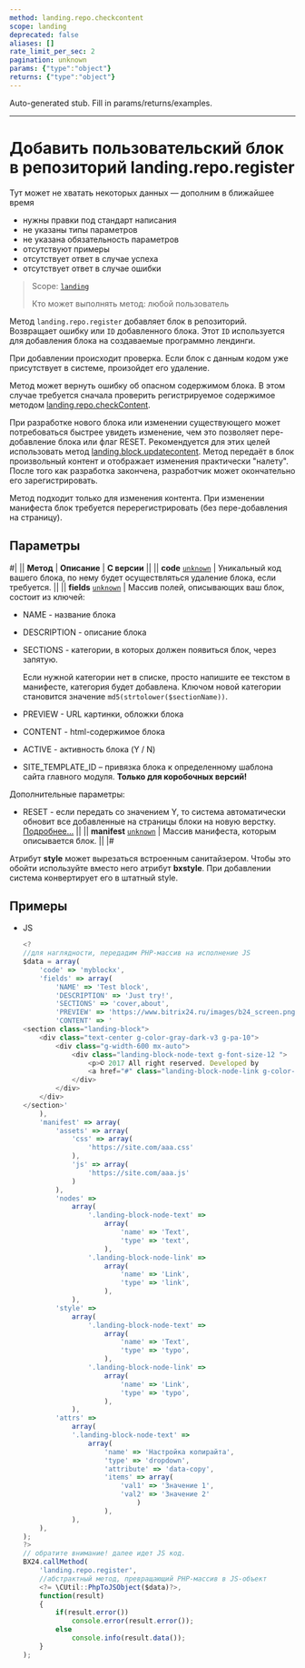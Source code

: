 ```yaml
---
method: landing.repo.checkcontent
scope: landing
deprecated: false
aliases: []
rate_limit_per_sec: 2
pagination: unknown
params: {"type":"object"}
returns: {"type":"object"}
---
```


Auto-generated stub. Fill in params/returns/examples.

---

# Добавить пользовательский блок в репозиторий landing.repo.register



Тут может не хватать некоторых данных — дополним в ближайшее время







- нужны правки под стандарт написания
- не указаны типы параметров
- не указана обязательность параметров
- отсутствуют примеры
- отсутствует ответ в случае успеха
- отсутствует ответ в случае ошибки





> Scope: [`landing`](../../scopes/permissions.md)
>
> Кто может выполнять метод: любой пользователь

Метод `landing.repo.register` добавляет блок в репозиторий. Возвращает ошибку или `ID` добавленного блока. Этот `ID` используется для добавления блока на создаваемые программно лендинги.

При добавлении происходит проверка. Если блок с данным кодом уже присутствует в системе, произойдет его удаление.

Метод может вернуть ошибку об опасном содержимом блока. В этом случае требуется сначала проверить регистрируемое содержимое методом [landing.repo.checkContent](./landing-repo-check-content.md).

При разработке нового блока или изменении существующего может потребоваться быстрее увидеть изменение, чем это позволяет пере-добавление блока или флаг RESET. Рекомендуется для этих целей использовать метод [landing.block.updatecontent](../block/methods/landing-block-update-content.md). Метод передаёт в блок произвольный контент и отображает изменения практически "налету". После того как разработка закончена, разработчик может окончательно его зарегистрировать.

Метод подходит только для изменения контента. При изменении манифеста блок требуется перерегистрировать (без пере-добавления на страницу).

## Параметры

#|
|| **Метод** | **Описание** | **С версии** ||
|| **code**
[`unknown`](../../data-types.md) | Уникальный код вашего блока, по нему будет осуществляться удаление блока, если требуется. ||
|| **fields**
[`unknown`](../../data-types.md) | Массив полей, описывающих ваш блок, состоит из ключей:
- NAME - название блока
- DESCRIPTION - описание блока
- SECTIONS - категории, в которых должен появиться блок, через запятую.

  
  
  Если нужной категории нет в списке, просто напишите ее текстом в манифесте, категория будет добавлена. Ключом новой категории становится значение `md5(strtolower($sectionName))`.
  
  

- PREVIEW - URL картинки, обложки блока
- CONTENT - html-содержимое блока
- ACTIVE - активность блока (Y / N)
- SITE_TEMPLATE_ID – привязка блока к определенному шаблона сайта главного модуля. **Только для коробочных версий!**

Дополнительные параметры:
- RESET - если передать со значением Y, то система автоматически обновит все добавленные на страницы блоки на новую верстку. [Подробнее...](https://dev.bitrix24.ru/company/personal/user/3/blog/2091/) ||
|| **manifest**
[`unknown`](../../data-types.md) | Массив манифеста, которым описывается блок. ||
|#



Атрибут **style** может вырезаться встроенным санитайзером. Чтобы это обойти используйте вместо него атрибут **bxstyle**. При добавлении система конвертирует его в штатный style.




## Примеры



- JS

    ```js
    <?
    //для наглядности, передадим PHP-массив на исполнение JS
    $data = array(
        'code' => 'myblockx',
        'fields' => array(
            'NAME' => 'Test block',
            'DESCRIPTION' => 'Just try!',
            'SECTIONS' => 'cover,about',
            'PREVIEW' => 'https://www.bitrix24.ru/images/b24_screen.png',
            'CONTENT' => '
    <section class="landing-block">
        <div class="text-center g-color-gray-dark-v3 g-pa-10">
            <div class="g-width-600 mx-auto">
                <div class="landing-block-node-text g-font-size-12 ">
                    <p>© 2017 All right reserved. Developed by
                    <a href="#" class="landing-block-node-link g-color-primary">Bitrix24</a></p>
                </div>
            </div>
        </div>
    </section>'
        ),
        'manifest' => array(
            'assets' => array(
                'css' => array(
                    'https://site.com/aaa.css'
                ),
                'js' => array(
                    'https://site.com/aaa.js'
                )
            ),
            'nodes' =>
                array(
                    '.landing-block-node-text' =>
                        array(
                            'name' => 'Text',
                            'type' => 'text',
                        ),
                    '.landing-block-node-link' =>
                        array(
                            'name' => 'Link',
                            'type' => 'link',
                        ),
                ),
            'style' =>
                array(
                    '.landing-block-node-text' =>
                        array(
                            'name' => 'Text',
                            'type' => 'typo',
                        ),
                    '.landing-block-node-link' =>
                        array(
                            'name' => 'Link',
                            'type' => 'typo',
                        ),
                ),
            'attrs' =>
                array(
                '.landing-block-node-text' =>
                    array(
                        'name' => 'Настройка копирайта',
                        'type' => 'dropdown',
                        'attribute' => 'data-copy',
                        'items' => array(
                            'val1' => 'Значение 1',
                            'val2' => 'Значение 2'
                                )
                        ),
                ),
        ),
    );
    ?>
    // обратите внимание! далее идет JS код.
    BX24.callMethod(
        'landing.repo.register',
        //абстрактный метод, превращающий PHP-массив в JS-объект
        <?= \CUtil::PhpToJSObject($data)?>,
        function(result)
        {
            if(result.error())
                console.error(result.error());
            else
                console.info(result.data());
        }
    );
    ```




